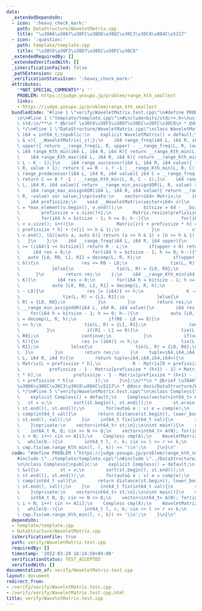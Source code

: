 ```yaml
---
data:
  _extendedDependsOn:
  - icon: ':heavy_check_mark:'
    path: DataStructure/WaveletMatrix.cpp
    title: "\u30A6\u30A7\u30FC\u30D6\u30EC\u30C3\u30C8\u884C\u5217"
  - icon: ':question:'
    path: template/template.cpp
    title: "\u30C6\u30F3\u30D7\u30EC\u30FC\u30C8"
  _extendedRequiredBy: []
  _extendedVerifiedWith: []
  _isVerificationFailed: false
  _pathExtension: cpp
  _verificationStatusIcon: ':heavy_check_mark:'
  attributes:
    '*NOT_SPECIAL_COMMENTS*': ''
    PROBLEM: https://judge.yosupo.jp/problem/range_kth_smallest
    links:
    - https://judge.yosupo.jp/problem/range_kth_smallest
  bundledCode: "#line 1 \"verify/WaveletMatrix.test.cpp\"\n#define PROBLEM \"https://judge.yosupo.jp/problem/range_kth_smallest\"\
    \n\n#line 1 \"template/template.cpp\"\n#include<bits/stdc++.h>\nusing namespace\
    \ std;\n/**\n * @brief \u30C6\u30F3\u30D7\u30EC\u30FC\u30C8\n * @docs docs/template/template.md\n\
    \ */\n#line 1 \"DataStructure/WaveletMatrix.cpp\"\nclass WaveletMatrix{\n    using\
    \ i64 = int64_t;\npublic:\n    explicit WaveletMatrix() = default;\n    WaveletMatrix(vector<i64>\
    \ &_v){ __WaveletMatrix(_v);};\n    i64 range_freq(i64 L, i64 R, i64 lower, i64\
    \ upper){ return __range_freq(L, R, upper) - __range_freq(L, R, lower);}\n   \
    \ i64 range_Kth_min(i64 L, i64 R, i64 K){ return __range_Kth_min(L, R, K);}\n\
    \    i64 range_Kth_max(i64 L, i64 R, i64 K){ return __range_Kth_min(L, R, R -\
    \ L - K - 1);}\n    i64 range_successor(i64 L, i64 R, i64 value){ i64 C = __range_freq(L,\
    \ R, value + 1); return C == R - L ? -1 : __range_Kth_min(L, R, C);}\n    i64\
    \ range_predecessor(i64 L, i64 R, i64 value){ i64 C = __range_freq(L, R, value);\
    \ return C == 0 ? -1 : __range_Kth_min(L, R, C - 1);}\n    i64 range_min_assignXOR(i64\
    \ L, i64 R, i64 value){ return __range_min_assignXOR(L, R, value) xor value;}\n\
    \    i64 range_max_assignXOR(i64 L, i64 R, i64 value){ return __range_min_assignXOR(L,\
    \ R, ~value) xor value;}\nprivate:\n    vector<i64> Matrix;\n    i64 bitsize;\n\
    \    i64 prefixsize;\n    void __WaveletMatrix(vector<i64> v){\n        i64 v_max\
    \ = *max_element(v.begin(), v.end());\n        bitsize = 64 - __builtin_clzll(v_max);\n\
    \        prefixsize = v.size()+1;\n        Matrix.resize(prefixsize * bitsize);\n\
    \        for(i64 h = bitsize - 1; h >= 0; h--){\n            for(i64 i = 0; i\
    \ < v.size(); i++){\n                Matrix[i+1 + prefixsize * h] = Matrix[i +\
    \ prefixsize * h] + (v[i] >> h & 1);\n            }\n            stable_sort(v.begin(),\
    \ v.end(), [&](auto a, auto b){ return (a >> h & 1) < (b >> h & 1);});\n     \
    \   }\n    };\n    i64 __range_freq(i64 L, i64 R, i64 upper){\n        if(upper\
    \ >= ((i64)1 << bitsize)) return R - L;\n        if(upper < 0) return 0;\n   \
    \     i64 res = 0;\n        for(i64 h = bitsize - 1; h >= 0; h--){\n         \
    \   auto [L0, R0, L1, R1] = decomp(L, R, h);\n            if(upper & ((i64)1 <<\
    \ h)){\n                res += R0 - L0;\n                tie(L, R) = {L1, R1};\n\
    \            }else{\n                tie(L, R) = {L0, R0};\n            }\n  \
    \      }\n        return res;\n    };\n    i64 __range_Kth_min(i64 L, i64 R, i64\
    \ K){\n        i64 res = 0;\n        for(i64 h = bitsize - 1; h >= 0; h--){\n\
    \            auto [L0, R0, L1, R1] = decomp(L, R, h);\n            if(K >= R0\
    \ - L0){\n                res |= (i64)1 << h;\n                K -= R0 - L0;\n\
    \                tie(L, R) = {L1, R1};\n            }else{\n                tie(L,\
    \ R) = {L0, R0};\n            }\n        }\n        return res;\n    }\n    i64\
    \ __range_min_assignXOR(i64 L, i64 R, i64 value){\n        i64 res = 0;\n    \
    \    for(i64 h = bitsize - 1; h >= 0; h--){\n            auto [L0, R0, L1, R1]\
    \ = decomp(L, R, h);\n            if(R0 - L0 == 0){\n                res |= (i64)1\
    \ << h;\n                tie(L, R) = {L1, R1};\n                continue;\n  \
    \          }\n            if(R1 - L1 == 0){\n                tie(L, R) = {L0,\
    \ R0};\n                continue;\n            }\n            if(value & (1 <<\
    \ h)){\n                res |= (i64)1 << h;\n                tie(L, R) = {L1,\
    \ R1};\n            }else{\n                tie(L, R) = {L0, R0};\n          \
    \  }\n        }\n        return res;\n    }\n    tuple<i64,i64,i64,i64> decomp(i64\
    \ L, i64 R, i64 h){\n        return tuple<i64,i64,i64,i64>({\n            L -\
    \ Matrix[L + prefixsize * h],\n            R - Matrix[R + prefixsize * h],\n \
    \           prefixsize - 1 - Matrix[prefixsize * (h+1) - 1] + Matrix[L + prefixsize\
    \ * h],\n            prefixsize - 1 - Matrix[prefixsize * (h+1) - 1] + Matrix[R\
    \ + prefixsize * h]\n        });\n    }\n};\n/**\n * @brief \u30A6\u30A7\u30FC\
    \u30D6\u30EC\u30C3\u30C8\u884C\u5217\n * @docs docs/DataStructure/WaveletMatrix.md\n\
    \ */\n#line 5 \"verify/WaveletMatrix.test.cpp\"\n\nclass Compless{\npublic:\n\
    \    explicit Compless() = default;\n    Compless(vector<int64_t> &v){\n     \
    \   st = v;\n        sort(st.begin(), st.end());\n        st.erase(unique(st.begin(),\
    \ st.end()), st.end());\n        for(auto& e : v) e = comp(e);\n    }\n    int64_t\
    \ comp(int64_t val){\n        return distance(st.begin(), lower_bound(st.begin(),\
    \ st.end(), val));\n    }\n    int64_t fix(int64_t val){\n        return st[val];\n\
    \    }\nprivate:\n    vector<int64_t> st;\n};\n\nint main(){\n    cin.tie(nullptr)->ios::sync_with_stdio(false);\n\
    \    int64_t N, Q; cin >> N >> Q;\n    vector<int64_t> A(N); for(int64_t i = 0;\
    \ i < N; i++) cin >> A[i];\n    Compless cmp(A);\n    WaveletMatrix wm(A);\n \
    \   while(Q--){\n        int64_t l, r, k; cin >> l >> r >> k;\n        cout <<\
    \ cmp.fix(wm.range_Kth_min(l, r, k)) << '\\n';\n    }\n}\n"
  code: "#define PROBLEM \"https://judge.yosupo.jp/problem/range_kth_smallest\"\n\n\
    #include \"../template/template.cpp\"\n#include \"../DataStructure/WaveletMatrix.cpp\"\
    \n\nclass Compless{\npublic:\n    explicit Compless() = default;\n    Compless(vector<int64_t>\
    \ &v){\n        st = v;\n        sort(st.begin(), st.end());\n        st.erase(unique(st.begin(),\
    \ st.end()), st.end());\n        for(auto& e : v) e = comp(e);\n    }\n    int64_t\
    \ comp(int64_t val){\n        return distance(st.begin(), lower_bound(st.begin(),\
    \ st.end(), val));\n    }\n    int64_t fix(int64_t val){\n        return st[val];\n\
    \    }\nprivate:\n    vector<int64_t> st;\n};\n\nint main(){\n    cin.tie(nullptr)->ios::sync_with_stdio(false);\n\
    \    int64_t N, Q; cin >> N >> Q;\n    vector<int64_t> A(N); for(int64_t i = 0;\
    \ i < N; i++) cin >> A[i];\n    Compless cmp(A);\n    WaveletMatrix wm(A);\n \
    \   while(Q--){\n        int64_t l, r, k; cin >> l >> r >> k;\n        cout <<\
    \ cmp.fix(wm.range_Kth_min(l, r, k)) << '\\n';\n    }\n}\n"
  dependsOn:
  - template/template.cpp
  - DataStructure/WaveletMatrix.cpp
  isVerificationFile: true
  path: verify/WaveletMatrix.test.cpp
  requiredBy: []
  timestamp: '2022-03-20 18:14:50+09:00'
  verificationStatus: TEST_ACCEPTED
  verifiedWith: []
documentation_of: verify/WaveletMatrix.test.cpp
layout: document
redirect_from:
- /verify/verify/WaveletMatrix.test.cpp
- /verify/verify/WaveletMatrix.test.cpp.html
title: verify/WaveletMatrix.test.cpp
---
```


